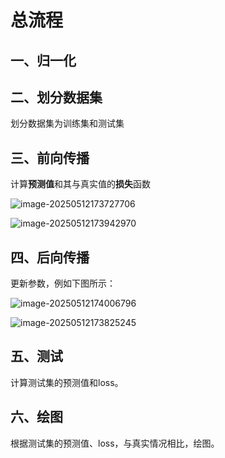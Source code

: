 # 总流程

## 一、归一化

## 二、划分数据集

划分数据集为训练集和测试集

## 三、前向传播

计算**预测值**和其与真实值的**损失**函数

![image-20250512173727706](markdown-img/深度学习流程.assets/image-20250512173727706.png)

![image-20250512173942970](markdown-img/深度学习流程.assets/image-20250512173942970.png)

## 四、后向传播

更新参数，例如下图所示：

![image-20250512174006796](markdown-img/深度学习流程.assets/image-20250512174006796.png)

![image-20250512173825245](markdown-img/深度学习流程.assets/image-20250512173825245.png)

## 五、测试

计算测试集的预测值和loss。

## 六、绘图

根据测试集的预测值、loss，与真实情况相比，绘图。



